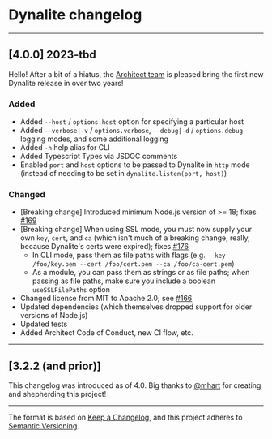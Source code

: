 # Dynalite changelog

---

## [4.0.0] 2023-tbd

Hello! After a bit of a hiatus, the [Architect team](https://github.com/architect/dynalite/issues/166) is pleased bring the first new Dynalite release in over two years!

### Added

- Added `--host` / `options.host` option for specifying a particular host
- Added `--verbose|-v` / `options.verbose`, `--debug|-d` / `options.debug` logging modes, and some additional logging
- Added `-h` help alias for CLI
- Added Typescript Types via JSDOC comments
- Enabled `port` and `host` options to be passed to Dynalite in `http` mode (instead of needing to be set in `dynalite.listen(port, host)`)


### Changed

- [Breaking change] Introduced minimum Node.js version of >= 18; fixes [#169](https://github.com/architect/dynalite/issues/169)
- [Breaking change] When using SSL mode, you must now supply your own `key`, `cert`, and `ca` (which isn't much of a breaking change, really, because Dynalite's certs were expired); fixes [#176](https://github.com/architect/dynalite/issues/176)
  - In CLI mode, pass them as file paths with flags (e.g. `--key /foo/key.pem --cert /foo/cert.pem --ca /foo/ca-cert.pem`)
  - As a module, you can pass them as strings or as file paths; when passing as file paths, make sure you include a boolean `useSSLFilePaths` option
- Changed license from MIT to Apache 2.0; see [#166](https://github.com/architect/dynalite/issues/166)
- Updated dependencies (which themselves dropped support for older versions of Node.js)
- Updated tests
- Added Architect Code of Conduct, new CI flow, etc.

---

## [3.2.2 (and prior)]

This changelog was introduced as of 4.0. Big thanks to [@mhart](https://github.com/mhart) for creating and shepherding this project!

---

The format is based on [Keep a Changelog](https://keepachangelog.com/en/1.0.0/), and this project adheres to [Semantic Versioning](https://semver.org/spec/v2.0.0.html).
